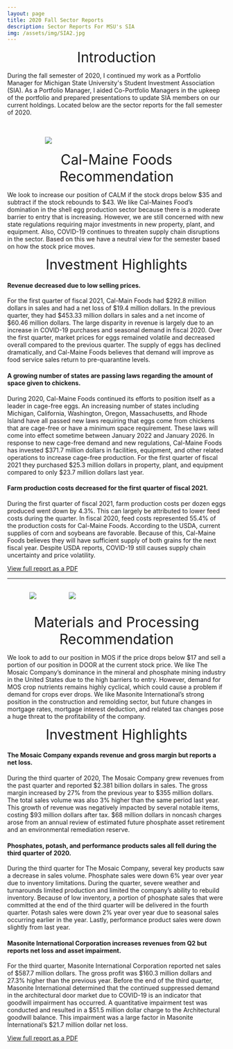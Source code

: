 ```yaml
---
layout: page
title: 2020 Fall Sector Reports
description: Sector Reports For MSU's SIA
img: /assets/img/SIA2.jpg
---
```


<p style="text-align: center;"><font size="+3">Introduction</font></p>

During the fall semester of 2020, I continued my work as a Portfolio Manager for Michigan State University's Student Investment Association (SIA). As a Portfolio Manager, I aided Co-Portfolio Managers in the upkeep of the portfolio and prepared presentations to update SIA members on our current holdings. Located below are the sector reports for the fall semester of 2020.

<br />
<br />

<div class="img">
&nbsp;&nbsp;&nbsp;&nbsp;&nbsp;&nbsp;&nbsp;&nbsp;&nbsp;&nbsp;&nbsp;&nbsp;&nbsp;&nbsp;&nbsp;&nbsp;&nbsp;&nbsp;&nbsp;&nbsp;&nbsp;
    <img class="col two" src="{{ site.baseurl }}/assets/img/CALM.png">
</div>


<p style="text-align: center;"><font size="+3"> Cal-Maine Foods Recommendation</font></p>

We look to increase our position of CALM if the stock drops below $35 and subtract if the stock rebounds to $43. We like Cal-Maines Food’s domination in the shell egg production sector because there is a moderate barrier to entry that is increasing. However, we are still concerned with new state regulations requiring major investments in new property, plant, and equipment. Also, COVID-19 continues to threaten supply chain disruptions in the sector. Based on this we have a neutral view for the semester based on how the stock price moves. 

<p style="text-align: center;"><font size="+3">Investment Highlights</font></p>

#### Revenue decreased due to low selling prices.
For the first quarter of fiscal 2021, Cal-Main Foods had $292.8 million dollars in sales and had a net loss of $19.4 million dollars. In the previous quarter, they had $453.33 million dollars in sales and a net income of $60.46 million dollars. The large disparity in revenue is largely due to an increase in COVID-19 purchases and seasonal demand in fiscal 2020. Over the first quarter, market prices for eggs remained volatile and decreased overall compared to the previous quarter. The supply of eggs has declined dramatically, and Cal-Maine Foods believes that demand will improve as food service sales return to pre-quarantine levels.  

#### A growing number of states are passing laws regarding the amount of space given to chickens.
During 2020, Cal-Maine Foods continued its efforts to position itself as a leader in cage-free eggs. An increasing number of states including Michigan, California, Washington, Oregon, Massachusetts, and Rhode Island have all passed new laws requiring that eggs come from chickens that are cage-free or have a minimum space requirement. These laws will come into effect sometime between January 2022 and January 2026. In response to new cage-free demand and new regulations, Cal-Maine Foods has invested $371.7 million dollars in facilities, equipment, and other related operations to increase cage-free production. For the first quarter of fiscal 2021 they purchased $25.3 million dollars in property, plant, and equipment compared to only $23.7 million dollars last year. 

#### Farm production costs decreased for the first quarter of fiscal 2021.
During the first quarter of fiscal 2021, farm production costs per dozen eggs produced went down by 4.3%. This can largely be attributed to lower feed costs during the quarter. In fiscal 2020, feed costs represented 55.4% of the production costs for Cal-Maine Foods. According to the USDA, current supplies of corn and soybeans are favorable. Because of this, Cal-Maine Foods believes they will have sufficient supply of both grains for the next fiscal year. Despite USDA reports, COVID-19 still causes supply chain uncertainty and price volatility. 

[View full report as a PDF](/assets/pdf/CALM2020.pdf)

---



<br /> 

<div class="img">
    &nbsp;&nbsp;&nbsp;&nbsp;&nbsp;&nbsp;&nbsp;&nbsp;&nbsp;&nbsp;&nbsp;&nbsp;
    <img class="col one" src="{{ site.baseurl }}/assets/img/DOOR.png"> &nbsp;&nbsp;&nbsp;&nbsp;&nbsp;&nbsp;&nbsp;&nbsp;&nbsp;&nbsp;&nbsp;&nbsp;&nbsp;&nbsp;&nbsp;&nbsp;&nbsp;
    <img class="col one" src="{{ site.baseurl }}/assets/img/MOS.png">  
</div>

<br />

<p style="text-align: center;"><font size="+3"> Materials and Processing Recommendation</font></p>

We look to add to our position in MOS if the price drops below $17 and sell a portion of our position in DOOR at the current stock price. We like The Mosaic Company’s dominance in the mineral and phosphate mining industry in the United States due to the high barriers to entry. However, demand for MOS crop nutrients remains highly cyclical, which could cause a problem if demand for crops ever drops. We like Masonite International’s strong position in the construction and remolding sector, but future changes in mortgage rates, mortgage interest deduction, and related tax changes pose a huge threat to the profitability of the company. 

<p style="text-align: center;"><font size="+3">Investment Highlights</font></p>

#### The Mosaic Company expands revenue and gross margin but reports a net loss. 
During the third quarter of 2020, The Mosaic Company grew revenues from the past quarter and reported $2.381 billion dollars in sales. The gross margin increased by 27% from the previous year to $355 million dollars. The total sales volume was also 3% higher than the same period last year. This growth of revenue was negatively impacted by several notable items, costing $93 million dollars after tax. $68 million dollars in noncash charges arose from an annual review of estimated future phosphate asset retirement and an environmental remediation reserve. 

#### Phosphates, potash, and performance products sales all fell during the third quarter of 2020.
During the third quarter for The Mosaic Company, several key products saw a decrease in sales volume. Phosphate sales were down 6% year over year due to inventory limitations. During the quarter, severe weather and turnarounds limited production and limited the company’s ability to rebuild inventory. Because of low inventory, a portion of phosphate sales that were committed at the end of the third quarter will be delivered in the fourth quarter. Potash sales were down 2% year over year due to seasonal sales occurring earlier in the year. Lastly, performance product sales were down slightly from last year. 

#### Masonite International Corporation increases revenues from Q2 but reports net loss and asset impairment.
For the third quarter, Masonite International Corporation reported net sales of $587.7 million dollars. The gross profit was $160.3 million dollars and 27.3% higher than the previous year. Before the end of the third quarter, Masonite International determined that the continued suppressed demand in the architectural door market due to COVID-19 is an indicator that goodwill impairment has occurred. A quantitative impairment test was conducted and resulted in a $51.5 million dollar charge to the Architectural goodwill balance. This impairment was a large factor in Masonite International’s $21.7 million dollar net loss. 

[View full report as a PDF](/assets/pdf/DOOR2020.pdf)